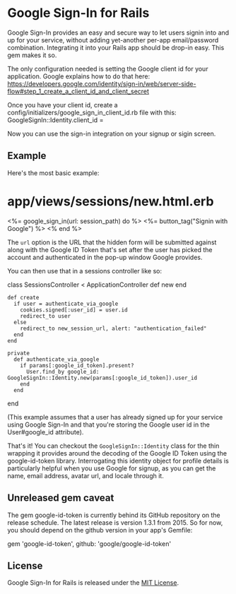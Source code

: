# Google Sign-In for Rails

Google Sign-In provides an easy and secure way to let users signin into and up for your service,
without adding yet-another per-app email/password combination. Integrating it into your Rails app
should be drop-in easy. This gem makes it so.

The only configuration needed is setting the Google client id for your application. Google explains
how to do that here: https://developers.google.com/identity/sign-in/web/server-side-flow#step_1_create_a_client_id_and_client_secret

Once you have your client id, create a config/initializers/google_sign_in_client_id.rb file with this:
GoogleSignIn::Identity.client_id = <THAT CLIENT ID YOU GOT FROM GOOGLE>

Now you can use the sign-in integration on your signup or sigin screen. 

## Example

Here's the most basic example:

  # app/views/sessions/new.html.erb
  <%= google_sign_in(url: session_path) do %>
    <%= button_tag("Signin with Google") %>
  <% end %>

The `url` option is the URL that the hidden form will be submitted against along with the Google ID Token
that's set after the user has picked the account and authenticated in the pop-up window Google provides.

You can then use that in a sessions controller like so:

  class SessionsController < ApplicationController
    def new
    end

    def create
      if user = authenticate_via_google
        cookies.signed[:user_id] = user.id
        redirect_to user
      else
        redirect_to new_session_url, alert: "authentication_failed"
      end
    end

    private
      def authenticate_via_google
        if params[:google_id_token].present?
          User.find_by google_id: GoogleSignIn::Identity.new(params[:google_id_token]).user_id
        end
      end
  end

(This example assumes that a user has already signed up for your service using Google Sign-In and that
you're storing the Google user id in the User#google_id attribute).

That's it! You can checkout the `GoogleSignIn::Identity` class for the thin wrapping it provides around
the decoding of the Google ID Token using the google-id-token library. Interrogating this identity object
for profile details is particularly helpful when you use Google for signup, as you can get the name, email
address, avatar url, and locale through it.

## Unreleased gem caveat

The gem google-id-token is currently behind its GitHub repository on the release schedule. The latest release
is version 1.3.1 from 2015. So for now, you should depend on the github version in your app's Gemfile:

  gem 'google-id-token', github: 'google/google-id-token'

## License

Google Sign-In for Rails is released under the [MIT License](https://opensource.org/licenses/MIT).